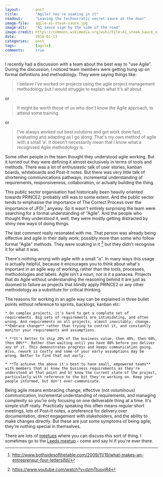```yaml
---
layout:       post
title:        "Agile? You're soaking in it"
readout:      "Leaving the technocratic secret sauce at the door"
image-file:   agile-a1-steak-sauce.jpg
image-alt:    "A1 sauce sign by the side of the road"
image-credit: https://commons.wikimedia.org/wiki/File:A1_steak_sauce_sign.jpg#/media/File:A1_steak_sauce_sign.jpg
date:         2016-01-13
categories:   post
tags:         [agile]
comments:     true
---
```


I recently had a discussion with a team about the best way to "use Agile". During the discussion, I noticed team members were getting hung up on formal definitions and methodology. They were saying things like:

> I believe I’ve worked on projects using the agile project management methodology but I would struggle to explain what it's all about

or

> It might be worth those of us who don't know the Agile approach, to attend some training

or

> I've always worked out best solutions and got work done fast, evaluating and adapting as I go along. That's my own method of agile with a small ‘a’. It doesn't necessarily mean that I know what a recognised Agile methodology is.

Some other people in the team thought they understood agile working. But it turned out they were defining it almost exclusively in terms of tools and methods. There was a lot of enthusiastic talk of user stories, kanban boards, whiteboards and Post-It notes. But there was very little talk of shortening communications pathways, incremental understanding of requirements, responsiveness, collaboration, or actually building the thing.

This public sector organisation had historically been heavily oriented towards PRINCE2; probably still was to some extent. And the public sector tends to emphasise the importance of The Correct Process over the importance of JFDI [^1] anyway. So it wasn't entirely surprising the team were searching for a formal understanding of "Agile". And the people who thought they understood it, well, they were mostly getting distracted by shiny new ways of doing things.

The last comment really resonated with me. That person was already being effective and agile in their daily work; possibly more than some who follow formal "Agile" methods. They were soaking in it [^2] but they didn't recognise it for what it was.

There's nothing wrong with agile with a small "a". In many ways this usage is actually helpful, because it encourages you to think about what's important in an agile way of working, rather than the tools, processes, methodologies and labels. Agile isn't a noun, nor is it a panacea. Projects that do Agile without understanding the reasoning behind it are just as doomed to failure as projects that blindly apply PRINCE2 or any other methodology as a substitute for critical thinking.

The reasons for working in an agile way can be explained in three bullet points without reference to sprints, backlogs, kanban etc:

	* On complex projects, it's hard to get a complete set of requirements. Big sets of requirements are intimidating, and often wrong. And requirements on all projects, almost inevitably, change. **Embrace change** rather than trying to control it, and constantly monitor your requirements and assumptions.

	* **It's better to ship 20% of the business value, then 40%, then 60%, then 80%**. Rather than waiting until you have 80% before you deliver any of it. This demonstrates progress and keeps communication going. Also, rework is costly and some of your early assumptions may be wrong. Better to find that out early.

	* **To achieve the above it's best to have small, empowered teams** with members that a) know the business requirements as they're understood at that point and b) know the current state of the project, particularly with reference to the bit they're working on. Keep your people informed, but don't over-communicate.

Being agile means embracing change, effective (not voluminous) communication, incremental understanding of requirements, and managing complexity so you're only focusing on one deliverable thing at a time. It's simple stuff really. Practically speaking this often means regular short meetings, lots of Post-It notes, a preference for delivery over documentation, direct engagement with stakeholders, and the ability to make changes directly. But these are just some symptoms of being agile; they're nothing special in themselves.

[^footnote]:
There are lots of [meetups](http://agile-project-management.meetup.com/) where you can discuss this sort of thing. I sometimes go to the [Leeds meetup](http://www.meetup.com/Agile-in-Leeds/) - come and say hi if you're ever there.

[^1]: http://www.bothsidesofthetable.com/2009/11/19/what-makes-an-entrepreneur-four-lettersjfdi/

[^2]: https://www.youtube.com/watch?v=dzmTtusvjR4
